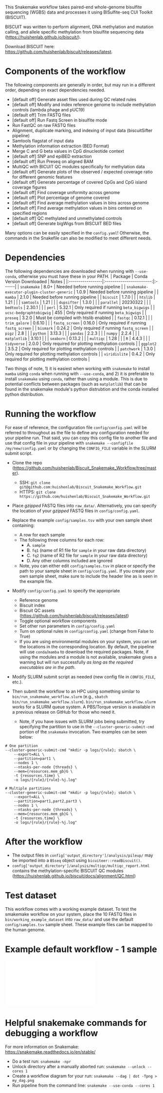This Snakemake workflow takes paired-end whole-genome bisulfite sequencing (WGBS) data and processes it using
BISulfite-seq CUI Toolkit (BISCUIT).

BISCUIT was written to perform alignment, DNA methylation and mutation calling, and allele specific methylation from
bisulfite sequencing data (https://huishenlab.github.io/biscuit/).

Download BISCUIT here: https://github.com/huishenlab/biscuit/releases/latest.

# Components of the workflow
The following components are generally in order, but may run in a different order, depending on exact dependencies
needed.
  + [default off] Generate asset files used during QC related rules
  + [default off] Modify and index reference genome to include methylation controls (lambda phage and pUC19)
  + [default off] Trim FASTQ files
  + [default off] Run Fastq Screen in bisulfite mode
  + Run FastQC on raw FASTQ files
  + Alignment, duplicate marking, and indexing of input data (biscuitSifter pipeline)
  + Samtools flagstat of input data
  + Methylation information extraction (BED Format)
  + Merge C and G beta values in CpG dinucleotide context
  + [default off] SNP and epiBED extraction
  + [default off] Run Preseq on aligned BAM
  + MultiQC with BICUIT QC modules specifically for methylation data
  + [default off] Generate plots of the observed / expected coverage ratio for different genomic features
  + [default off] Generate percentage of covered CpGs and CpG island coverage figures
  + [default off] Find coverage uniformity across genome
  + [default off] Plot percentage of genome covered
  + [default off] Find average methylation values in bins across genome
  + [default off] Find average methylation values in bins centered on specified regions
  + [default off] QC methylated and unmethylated controls
  + [default off] Generate bigWigs from BISCUIT BED files

Many options can be easily specified in the `config.yaml`! Otherwise, the commands in the Snakefile can also be modified
to meet different needs.

# Dependencies

The following dependencies are downloaded when running with `--use-conda`, otherwise you must have these in your PATH.
| Package          | Conda Version Downloaded | Notes |
|:-----------------|:------------------------:|:------|
| `snakemake`      | 8.0+                     | Needed before running pipeline |
| `snakemake-executor-plugin-cluster-generic` | 1.0.9 | Needed before running pipeline |
| `mamba`          | 2.1.0                    | Needed before running pipeline |
| `biscuit`        | 1.7.0                    |       |
| `htslib`         | 1.21                     |       |
| `samtools`       | 1.21                     |       |
| `dupsifter`      | 1.3.0                    |       |
| `parallel`       | 20230322                 |       |
| `bedtools`       | 2.30.1                   |       |
| `perl`           | 5.32.1                   | Only required if running `beta_bigwigs` |
| `ucsc-bedgraphtobigwig` | 455               | Only required if running `beta_bigwigs` |
| `preseq`         | 3.2.0                    | Must be compiled with htslib enabled |
| `fastqc`         | 0.12.1                   |       |
| `trim_galore`    | 0.6.10                   |       |
| `fastq_screen`   | 0.16.0                   | Only required if running `fastq_screen` |
| `bismark`        | 0.24.2                   | Only required if running `fastq_screen` |
| `pigz`           | 2.8                      |       |
| `python`         | 3.13.3                   |       |
| `pandas`         | 2.2.3                    |       |
| `numpy`          | 2.2.4                    |       |
| `matplotlib`     | 3.10.1                   |       |
| `seaborn`        | 0.13.2                   |       |
| `multiqc`        | 1.28                     |       |
| `R`              | 4.4.3                    |       |
| `tidyverse`      | 2.0.0                    | Only required for plotting methylation controls |
| `ggplot2`        | 3.5.2                    | Only required for plotting methylation controls |
| `patchwork`      | 1.3.0                    | Only required for plotting methylation controls |
| `viridislite`    | 0.4.2                    | Only required for plotting methylation controls |

Two things of note, 1) it is easiest when working with `snakemake` to install `mamba` using `conda` when running with
`--use-conda`, and 2) it is preferable to install `snakemake` using `conda`, rather than using a module. This is due to
potential conflicts between packages (such as `matplotlib`) that can be found in the snakemake module's python
distrubtion and the conda installed python distribution.

# Running the workflow
For ease of reference, the configuration file `config/config.yaml` will be referred to throughout as the file to define
any configuration needed for your pipeline run. That said, you can copy this config file to another file and use that
config file in your pipeline with `snakemake --configfile /my/new/config.yaml` or by changing the `CONFIG_FILE` variable
in the SLURM submit script.

+ Clone the repo (https://github.com/huishenlab/Biscuit_Snakemake_Workflow/tree/master).
  + SSH: `git clone git@github.com:huishenlab/Biscuit_Snakemake_Workflow.git`
  + HTTPS: `git clone https://github.com/huishenlab/Biscuit_Snakemake_Workflow.git`

+ Place *gzipped* FASTQ files into `raw_data/`. Alternatively, you can specify the location of your *gzipped* FASTQ
files in `config/config.yaml`.

+ Replace the example `config/samples.tsv` with your own sample sheet containing:
  + A row for each sample
  + The following three columns for each row:
    + A. `sample`
    + B. `fq1` (name of R1 file for `sample` in your raw data directory)
    + C. `fq2` (name of R2 file for `sample` in your raw data directory)
    + D. Any other columns included are ignored
  + Note, you can either edit `config/samples.tsv` in place or specify the path to your sample sheet in
  `config/config.yaml`. If you create your own sample sheet, make sure to include the header line as is seen in the
  example file.

+ Modify `config/config.yaml` to specify the appropriate
  + Reference genome
  + Biscuit index
  + Biscuit QC assets (https://github.com/huishenlab/biscuit/releases/latest)
  + Toggle optional workflow components
  + Set other run parameters in `config/config.yaml`
  + Turn on optional rules in `config/config.yaml` (change from False to True)
  + If you are using environmental modules on your system, you can set the locations in the corresponding location. By
  default, the pipeline will use `conda`/`mamba` to download the required packages. Note, if using the modules and a
  module is not available, snakemake gives a warning but will run successfully *as long as the required executables are
  in the path*.

+ Modify SLURM submit script as needed (new config file in `CONFIG_FILE`, etc.).

+ Then submit the workflow to an HPC using something similar to `bin/run_snakemake_workflow.slurm` (e.g.,
`sbatch bin/run_snakemake_workflow.slurm`). `bin/run_snakemake_workflow.slurm` works for a SLURM queue
system. A PBS/Torque version is available in a previous release on GitHub for those who need it.
  + Note, if you have issues with SLURM jobs being submitted, try specifying the partition to use in the
  `--cluster-generic-submit-cmd` portion of the `snakemake` invocation. Two examples can be seen below:
```
# One partition
--cluster-generic-submit-cmd "mkdir -p logs/{rule}; sbatch \
    --export=ALL \
    --partition=part1 \
    --nodes 1 \
    --ntasks-per-node {threads} \
    --mem={resources.mem_gb}G \
    -t {resources.time} \
    -o logs/{rule}/{rule}-%j.log"

# Multiple partitions
--cluster-generic-submit-cmd "mkdir -p logs/{rule}; sbatch \
    --export=ALL \
    --partition=part1,part2,part3 \
    --nodes 1 \
    --ntasks-per-node {threads} \
    --mem={resources.mem_gb}G \
    -t {resources.time} \
    -o logs/{rule}/{rule}-%j.log"
```

# After the workflow

+ The output files in `config['output_directory']/analysis/pileup/` may be imported into a `BSseq` object using
`bicuiteer::readBiscuit()`.
+ `config['output_directory']/analysis/multiqc/multiqc_report.html` contains the methylation-specific BISCUIT QC modules
(https://huishenlab.github.io/biscuit/docs/alignment/QC.html)

# Test dataset

This workflow comes with a working example dataset. To test the smakemake workflow on your system, place the 10
FASTQ files in `bin/working_example_dataset` into `raw_data/` and use the default `config/samples.tsv` sample sheet.
These example files can be mapped to the human genome.

# Example default workflow - 1 sample
![workflow diagram](bin/DAGs/dag.pdf)

# Helpful snakemake commands for debugging a workflow
For more information on Snakemake: https://snakemake.readthedocs.io/en/stable/

  + Do a test run: `snakemake -npr`
  + Unlock directory after a manually aborted run: `snakemake --unlock --cores 1`
  + Create a workflow diagram for your run: `snakemake --dag | dot -Tpng > my_dag.png`
  + Run pipeline from the command line: `snakemake --use-conda --cores 1`
